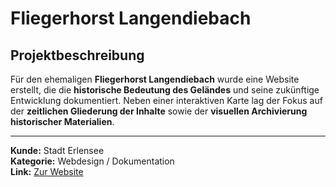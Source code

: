 # Fliegerhorst Langendiebach

## Projektbeschreibung

Für den ehemaligen **Fliegerhorst Langendiebach** wurde eine Website erstellt, die die **historische Bedeutung des Geländes** und seine zukünftige Entwicklung dokumentiert. Neben einer interaktiven Karte lag der Fokus auf der **zeitlichen Gliederung der Inhalte** sowie der **visuellen Archivierung historischer Materialien**.

---

**Kunde:** Stadt Erlensee  
**Kategorie:** Webdesign / Dokumentation  
**Link:** [Zur Website](#)